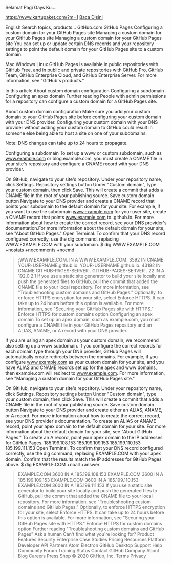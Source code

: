 Selamat Pagi Gays Ku....


https://www.kartupaket.com/?m=1
<a href="https://www.kartupaket.com/2020/03/cara-beli-kartu-byu-telkomsel-kartu.html?m=1">Baca Disini</a>

English 
Search topics, products...
GitHub.com GitHub Pages Configuring a custom domain for your GitHub Pages site Managing a custom domain for your GitHub Pages site
Managing a custom domain for your GitHub Pages site
You can set up or update certain DNS records and your repository settings to point the default domain for your GitHub Pages site to a custom domain.

Mac
Windows
Linux
GitHub Pages is available in public repositories with GitHub Free, and in public and private repositories with GitHub Pro, GitHub Team, GitHub Enterprise Cloud, and GitHub Enterprise Server. For more information, see "GitHub's products."

In this article
About custom domain configuration
Configuring a subdomain
Configuring an apex domain
Further reading
People with admin permissions for a repository can configure a custom domain for a GitHub Pages site.

About custom domain configuration
Make sure you add your custom domain to your GitHub Pages site before configuring your custom domain with your DNS provider. Configuring your custom domain with your DNS provider without adding your custom domain to GitHub could result in someone else being able to host a site on one of your subdomains.

Note: DNS changes can take up to 24 hours to propagate.

Configuring a subdomain
To set up a www or custom subdomain, such as www.example.com or blog.example.com, you must create a CNAME file in your site's repository and configure a CNAME record with your DNS provider.

On GitHub, navigate to your site's repository.
Under your repository name, click  Settings.
Repository settings button
Under "Custom domain", type your custom domain, then click Save. This will create a commit that adds a CNAME file in the root of your publishing source.
Save custom domain button
Navigate to your DNS provider and create a CNAME record that points your subdomain to the default domain for your site. For example, if you want to use the subdomain www.example.com for your user site, create a CNAME record that points www.example.com to <user>.github.io. For more information about how to create the correct record, see your DNS provider's documentation.For more information about the default domain for your site, see "About GitHub Pages."
Open Terminal.
To confirm that your DNS record configured correctly, use the dig command, replacing WWW.EXAMPLE.COM with your subdomain.
$ dig WWW.EXAMPLE.COM +nostats +nocomments +nocmd
  > ;WWW.EXAMPLE.COM.                     IN      A
  > WWW.EXAMPLE.COM.              3592    IN      CNAME   YOUR-USERNAME.github.io.
  > YOUR-USERNAME.github.io.      43192   IN      CNAME    GITHUB-PAGES-SERVER .
  >  GITHUB-PAGES-SERVER .         22      IN      A       192.0.2.1
If you use a static site generator to build your site locally and push the generated files to GitHub, pull the commit that added the CNAME file to your local repository. For more information, see "Troubleshooting custom domains and GitHub Pages."
Optionally, to enforce HTTPS encryption for your site, select Enforce HTTPS. It can take up to 24 hours before this option is available. For more information, see "Securing your GitHub Pages site with HTTPS." Enforce HTTPS for custom domains option
Configuring an apex domain
To set up an apex domain, such as example.com, you must configure a CNAME file in your GitHub Pages repository and an ALIAS, ANAME, or A record with your DNS provider.

If you are using an apex domain as your custom domain, we recommend also setting up a www subdomain. If you configure the correct records for each domain type through your DNS provider, GitHub Pages will automatically create redirects between the domains. For example, if you configure www.example.com as your custom domain for your site, and you have ALIAS and CNAME records set up for the apex and www domains, then example.com will redirect to www.example.com. For more information, see "Managing a custom domain for your GitHub Pages site."

On GitHub, navigate to your site's repository.
Under your repository name, click  Settings.
Repository settings button
Under "Custom domain", type your custom domain, then click Save. This will create a commit that adds a CNAME file in the root of your publishing source.
Save custom domain button
Navigate to your DNS provider and create either an ALIAS, ANAME, or A record. For more information about how to create the correct record, see your DNS provider's documentation.
To create an ALIAS or ANAME record, point your apex domain to the default domain for your site. For more information about the default domain for your site, see "About GitHub Pages."
To create an A record, point your apex domain to the IP addresses for GitHub Pages.
185.199.108.153
185.199.109.153
185.199.110.153
185.199.111.153
Open Terminal.
To confirm that your DNS record configured correctly, use the dig command, replacing EXAMPLE.COM with your apex domain. Confirm that the results match the IP addresses for GitHub Pages above.
$ dig EXAMPLE.COM +noall +answer
> EXAMPLE.COM     3600    IN A     185.199.108.153
> EXAMPLE.COM     3600    IN A     185.199.109.153
> EXAMPLE.COM     3600    IN A     185.199.110.153
> EXAMPLE.COM     3600    IN A     185.199.111.153
If you use a static site generator to build your site locally and push the generated files to GitHub, pull the commit that added the CNAME file to your local repository. For more information, see "Troubleshooting custom domains and GitHub Pages."
Optionally, to enforce HTTPS encryption for your site, select Enforce HTTPS. It can take up to 24 hours before this option is available. For more information, see "Securing your GitHub Pages site with HTTPS."
Enforce HTTPS for custom domains option
Further reading
"Troubleshooting custom domains and GitHub Pages"
Ask a human
Can't find what you're looking for?
Product
Features
Security
Enterprise
Case Studies
Pricing
Resources
Platform
Developer API
Partners
Atom
Electron
GitHub Desktop
Support
Help
Community Forum
Training
Status
Contact GitHub
Company
About
Blog
Careers
Press
Shop
© 2020 GitHub, Inc.
Terms
Privacy
